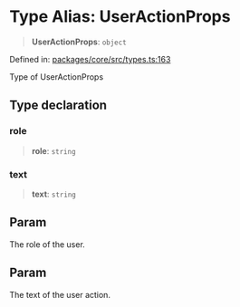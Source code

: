 # Type Alias: UserActionProps

> **UserActionProps**: `object`

Defined in: [packages/core/src/types.ts:163](https://github.com/GeoDaCenter/openassistant/blob/dc72d81a35cf8e46295657303846fbb4ad891993/packages/core/src/types.ts#L163)

Type of UserActionProps

## Type declaration

### role

> **role**: `string`

### text

> **text**: `string`

## Param

The role of the user.

## Param

The text of the user action.
